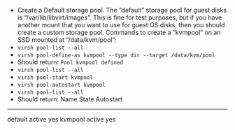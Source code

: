 - Create a Default storage pool. The “default” storage pool for guest disks is “/var/lib/libvirt/images”. This is fine for test purposes, but if you have another mount that you want to use for guest OS disks, then you should create a custom storage pool. Commands to create a “kvmpool” on an SSD mounted at “/data/kvm/pool”:
- `virsh pool-list --all`   
 - `virsh pool-define-as kvmpool --type dir --target /data/kvm/pool`
 - Should return: `Pool kvmpool defined`
 - `virsh pool-list --all`
 - `virsh pool-start kvmpool`
 - `virsh pool-autostart kvmpool`
 - `virsh pool-list --all`
 - Should return: 
 Name                 State      Autostart 
-------------------------------------------
 default              active     yes 
 kvmpool              active     yes
